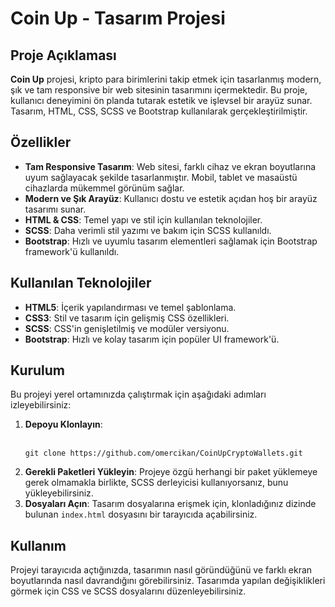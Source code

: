 
<h1>Coin Up - Tasarım Projesi</h1>

<h2>Proje Açıklaması</h2>
<p><strong>Coin Up</strong> projesi, kripto para birimlerini takip etmek için tasarlanmış modern, şık ve tam responsive bir web sitesinin tasarımını içermektedir. Bu proje, kullanıcı deneyimini ön planda tutarak estetik ve işlevsel bir arayüz sunar. Tasarım, HTML, CSS, SCSS ve Bootstrap kullanılarak gerçekleştirilmiştir.</p>

<h2>Özellikler</h2>
<ul>
    <li><strong>Tam Responsive Tasarım</strong>: Web sitesi, farklı cihaz ve ekran boyutlarına uyum sağlayacak şekilde tasarlanmıştır. Mobil, tablet ve masaüstü cihazlarda mükemmel görünüm sağlar.</li>
    <li><strong>Modern ve Şık Arayüz</strong>: Kullanıcı dostu ve estetik açıdan hoş bir arayüz tasarımı sunar.</li>
    <li><strong>HTML & CSS</strong>: Temel yapı ve stil için kullanılan teknolojiler.</li>
    <li><strong>SCSS</strong>: Daha verimli stil yazımı ve bakım için SCSS kullanıldı.</li>
    <li><strong>Bootstrap</strong>: Hızlı ve uyumlu tasarım elementleri sağlamak için Bootstrap framework'ü kullanıldı.</li>
</ul>

<h2>Kullanılan Teknolojiler</h2>
<ul>
    <li><strong>HTML5</strong>: İçerik yapılandırması ve temel şablonlama.</li>
    <li><strong>CSS3</strong>: Stil ve tasarım için gelişmiş CSS özellikleri.</li>
    <li><strong>SCSS</strong>: CSS'in genişletilmiş ve modüler versiyonu.</li>
    <li><strong>Bootstrap</strong>: Hızlı ve kolay tasarım için popüler UI framework'ü.</li>
</ul>

<h2>Kurulum</h2>
<p>Bu projeyi yerel ortamınızda çalıştırmak için aşağıdaki adımları izleyebilirsiniz:</p>
<ol>
    <li><strong>Depoyu Klonlayın</strong>:
        <br><br>
        <pre><code>git clone https://github.com/omercikan/CoinUpCryptoWallets.git</code></pre>
    </li>
    <li><strong>Gerekli Paketleri Yükleyin</strong>: Projeye özgü herhangi bir paket yüklemeye gerek olmamakla birlikte, SCSS derleyicisi kullanıyorsanız, bunu yükleyebilirsiniz.</li>
    <li><strong>Dosyaları Açın</strong>: Tasarım dosyalarına erişmek için, klonladığınız dizinde bulunan <code>index.html</code> dosyasını bir tarayıcıda açabilirsiniz.</li>
</ol>

<h2>Kullanım</h2>
<p>Projeyi tarayıcıda açtığınızda, tasarımın nasıl göründüğünü ve farklı ekran boyutlarında nasıl davrandığını görebilirsiniz. Tasarımda yapılan değişiklikleri görmek için CSS ve SCSS dosyalarını düzenleyebilirsiniz.</p>

